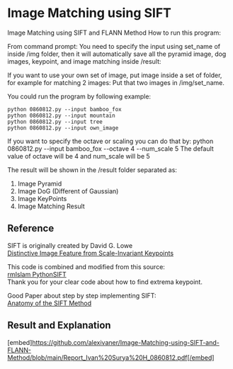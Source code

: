 # Image Matching using SIFT
 Image Matching using SIFT and FLANN Method
How to run this program:

From command prompt:
You need to specify the input using set_name of inside /img folder,
then it will automatically save all the pyramid image, dog images, keypoint, and image matching inside /result:

If you want to use your own set of image, put image inside a set of folder, for example for matching 2 images:
Put that two images in /img/set_name.

You could run the program by following example:

    python 0860812.py --input bamboo_fox
    python 0860812.py --input mountain
    python 0860812.py --input tree
    python 0860812.py --input own_image

If you want to specify the octave or scaling you can do that by:
python 0860812.py --input bamboo_fox --octave 4 --num_scale 5
The default value of octave will be 4 and num_scale will be 5

The result will be shown in the /result folder separated as:
1) Image Pyramid 
2) Image DoG (Different of Gaussian)
3) Image KeyPoints
4) Image Matching Result

## Reference
SIFT is originally created by David G. Lowe <br>
  [Distinctive Image Feature from Scale-Invariant Keypoints](https://www.cs.ubc.ca/~lowe/papers/ijcv04.pdf)<br>


This code is combined and modified from this source:<br>
 [rmIslam PythonSIFT](https://github.com/rmislam/PythonSIFT)<br>
 Thank you for your clear code about how to find extrema keypoint.

Good Paper about step by step implementing SIFT:<br>
  [Anatomy of the SIFT Method](https://www.ipol.im/pub/art/2014/82/article.pdf)<br>
 
## Result and Explanation
[embed]https://github.com/alexivaner/Image-Matching-using-SIFT-and-FLANN-Method/blob/main/Report_Ivan%20Surya%20H_0860812.pdf[/embed]


